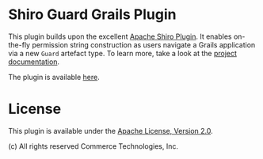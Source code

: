 # Shiro Guard Grails Plugin

This plugin builds upon the excellent [Apache Shiro Plugin](http://grails.org/plugin/shiro). It enables on-the-fly permission string construction as users navigate a Grails application via a new `Guard` artefact type. To learn more, take a look at the [project documentation](http://commercehub-oss.github.io/grails-shiro-guard/).

The plugin is available [here](http://grails.org/plugin/shiro-guard).

# License
This plugin is available under the [Apache License, Version 2.0](http://www.apache.org/licenses/LICENSE-2.0).

(c) All rights reserved Commerce Technologies, Inc.

